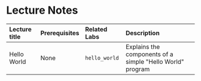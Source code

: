 # Lecture Notes

<!-- In this index of lectures, add a short description what that lecture contains so it is not necessary to look inside the directory to understand its content -->

| Lecture title | Prerequisites | Related Labs |  Description |
| :--- | :--- | :--- | :--- |
| Hello World | None | `hello_world` | Explains the components of a simple "Hello World" program |